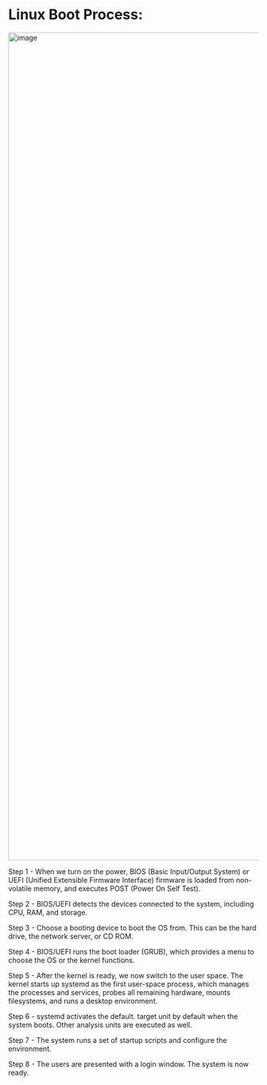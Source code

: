 # Linux Boot Process:

<img width="1280" height="1664" alt="image" src="https://github.com/user-attachments/assets/0361be00-82a3-4097-aa4d-044cc29989e8" />



Step 1 - When we turn on the power, BIOS (Basic Input/Output System) or UEFI (Unified Extensible Firmware Interface) firmware is loaded from non-volatile memory, and executes POST (Power On Self Test).

Step 2 - BIOS/UEFI detects the devices connected to the system, including CPU, RAM, and storage.

Step 3 - Choose a booting device to boot the OS from. This can be the hard drive, the network server, or CD ROM.

Step 4 - BIOS/UEFI runs the boot loader (GRUB), which provides a menu to choose the OS or the kernel functions.

Step 5 - After the kernel is ready, we now switch to the user space. The kernel starts up systemd as the first user-space process, which manages the processes and services, probes all remaining hardware, mounts filesystems, and runs a desktop environment.

Step 6 - systemd activates the default. target unit by default when the system boots. Other analysis units are executed as well.

Step 7 - The system runs a set of startup scripts and configure the environment.

Step 8 - The users are presented with a login window. The system is now ready.
